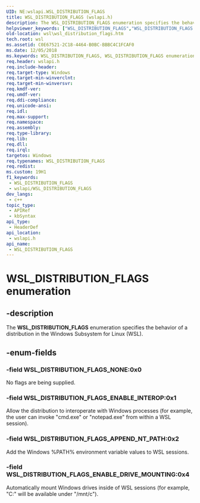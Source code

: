 ```yaml
---
UID: NE:wslapi.WSL_DISTRIBUTION_FLAGS
title: WSL_DISTRIBUTION_FLAGS (wslapi.h)
description: The WSL_DISTRIBUTION_FLAGS enumeration specifies the behavior of a distribution in the Windows Subsystem for Linux (WSL).
helpviewer_keywords: ["WSL_DISTRIBUTION_FLAGS","WSL_DISTRIBUTION_FLAGS enumeration","WSL_DISTRIBUTION_FLAGS_APPEND_NT_PATH","WSL_DISTRIBUTION_FLAGS_ENABLE_DRIVE_MOUNTING","WSL_DISTRIBUTION_FLAGS_ENABLE_INTEROP","WSL_DISTRIBUTION_FLAGS_NONE","wsl.wsl_distribution_flags","wslapi/WSL_DISTRIBUTION_FLAGS","wslapi/WSL_DISTRIBUTION_FLAGS_APPEND_NT_PATH","wslapi/WSL_DISTRIBUTION_FLAGS_ENABLE_DRIVE_MOUNTING","wslapi/WSL_DISTRIBUTION_FLAGS_ENABLE_INTEROP","wslapi/WSL_DISTRIBUTION_FLAGS_NONE"]
old-location: wsl\wsl_distribution_flags.htm
tech.root: wsl
ms.assetid: C0E67521-2C18-4464-B0BC-BBBC4C1FCAF0
ms.date: 12/05/2018
ms.keywords: WSL_DISTRIBUTION_FLAGS, WSL_DISTRIBUTION_FLAGS enumeration, WSL_DISTRIBUTION_FLAGS_APPEND_NT_PATH, WSL_DISTRIBUTION_FLAGS_ENABLE_DRIVE_MOUNTING, WSL_DISTRIBUTION_FLAGS_ENABLE_INTEROP, WSL_DISTRIBUTION_FLAGS_NONE, wsl.wsl_distribution_flags, wslapi/WSL_DISTRIBUTION_FLAGS, wslapi/WSL_DISTRIBUTION_FLAGS_APPEND_NT_PATH, wslapi/WSL_DISTRIBUTION_FLAGS_ENABLE_DRIVE_MOUNTING, wslapi/WSL_DISTRIBUTION_FLAGS_ENABLE_INTEROP, wslapi/WSL_DISTRIBUTION_FLAGS_NONE
req.header: wslapi.h
req.include-header: 
req.target-type: Windows
req.target-min-winverclnt: 
req.target-min-winversvr: 
req.kmdf-ver: 
req.umdf-ver: 
req.ddi-compliance: 
req.unicode-ansi: 
req.idl: 
req.max-support: 
req.namespace: 
req.assembly: 
req.type-library: 
req.lib: 
req.dll: 
req.irql: 
targetos: Windows
req.typenames: WSL_DISTRIBUTION_FLAGS
req.redist: 
ms.custom: 19H1
f1_keywords:
 - WSL_DISTRIBUTION_FLAGS
 - wslapi/WSL_DISTRIBUTION_FLAGS
dev_langs:
 - c++
topic_type:
 - APIRef
 - kbSyntax
api_type:
 - HeaderDef
api_location:
 - wslapi.h
api_name:
 - WSL_DISTRIBUTION_FLAGS
---
```


# WSL_DISTRIBUTION_FLAGS enumeration


## -description

The <b>WSL_DISTRIBUTION_FLAGS</b> enumeration specifies the behavior of a distribution in the Windows Subsystem for Linux (WSL).

## -enum-fields

### -field WSL_DISTRIBUTION_FLAGS_NONE:0x0

 No flags are being supplied.

### -field WSL_DISTRIBUTION_FLAGS_ENABLE_INTEROP:0x1

 Allow the distribution to interoperate with Windows processes (for example, the user can invoke "cmd.exe" or "notepad.exe" from within a WSL session).

### -field WSL_DISTRIBUTION_FLAGS_APPEND_NT_PATH:0x2

 Add the Windows %PATH% environment variable values to WSL sessions.

### -field WSL_DISTRIBUTION_FLAGS_ENABLE_DRIVE_MOUNTING:0x4

 Automatically mount Windows drives inside of WSL sessions (for example, "C:\" will be available under "/mnt/c").

